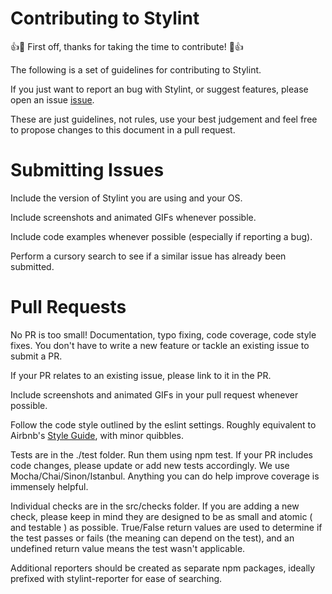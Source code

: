 # Contributing to Stylint

:+1::tada: First off, thanks for taking the time to contribute! :tada::+1:

The following is a set of guidelines for contributing to Stylint.

If you just want to report an bug with Stylint, or suggest features, please open an issue [issue](https://github.com/rossPatton/stylint/issues).

These are just guidelines, not rules, use your best judgement and feel free to
propose changes to this document in a pull request.


# Submitting Issues
Include the version of Stylint you are using and your OS.

Include screenshots and animated GIFs whenever possible.

Include code examples whenever possible (especially if reporting a bug).

Perform a cursory search to see if a similar issue has already been submitted.


# Pull Requests
No PR is too small! Documentation, typo fixing, code coverage, code style fixes.
You don't have to write a new feature or tackle an existing issue to submit a PR.

If your PR relates to an existing issue, please link to it in the PR.

Include screenshots and animated GIFs in your pull request whenever possible.

Follow the code style outlined by the eslint settings. Roughly equivalent to Airbnb's [Style Guide](https://github.com/airbnb/javascript), with minor quibbles.

Tests are in the ./test folder. Run them using npm test. If your PR includes code changes, please update or add new tests accordingly. We use Mocha/Chai/Sinon/Istanbul. Anything you can do help improve coverage is immensely helpful.

Individual checks are in the src/checks folder. If you are adding a new check, please keep in mind they are designed to be as small and atomic ( and testable ) as possible. True/False return values are used to determine if the test passes or fails (the meaning can depend on the test), and an undefined return value means the test wasn't applicable.

Additional reporters should be created as separate npm packages, ideally prefixed with stylint-reporter for ease of searching.
